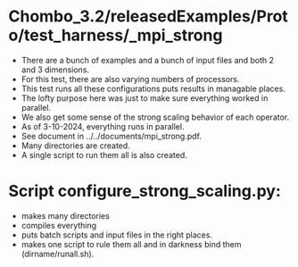 # Chombo_3.2/releasedExamples/Proto/test_harness/_mpi_strong
* There are a bunch of examples and a bunch of input files and both 2 and 3 dimensions.
* For this test,  there are also varying numbers of processors.
* This test runs all these configurations puts results in managable places.
* The lofty purpose here was just to make sure everything worked in parallel.
* We also get some sense of the strong scaling behavior of each operator.
* As of 3-10-2024, everything runs in parallel.
* See document in ../../documents/mpi_strong.pdf.
* Many directories are created.
* A single script to run them all is also created.


# Script configure_strong_scaling.py: 
* makes many directories
* compiles everything
* puts batch scripts and input files in the  right places.
* makes one script to rule them all and in darkness bind them (dirname/runall.sh).

